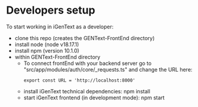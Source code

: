 # Developers setup

To start working in iGenText as a developer:

* clone this repo (creates the GENText-FrontEnd directory)
* install node (node v18.17.1)
* install npm (version 10.1.0)
* within GENText-FrontEnd directory
  * To connect frontEnd with your backend server go to "src/app/modules/auth/core/_requests.ts" and change the URL here:
    ```
    export const URL = 'http://localhost:8000'
    ```
  * install iGenText technical dependencies: npm install
  * start iGenText frontend (in development mode): npm start
